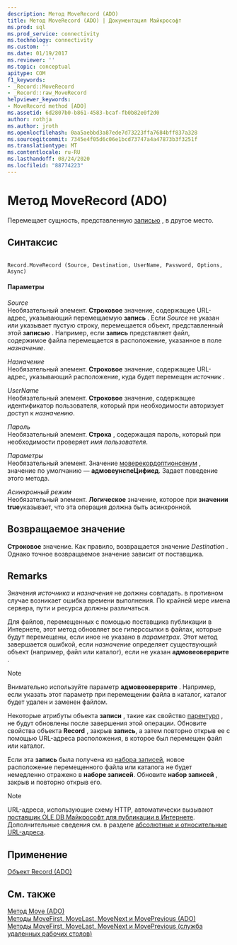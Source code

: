 ```yaml
---
description: Метод MoveRecord (ADO)
title: Метод MoveRecord (ADO) | Документация Майкрософт
ms.prod: sql
ms.prod_service: connectivity
ms.technology: connectivity
ms.custom: ''
ms.date: 01/19/2017
ms.reviewer: ''
ms.topic: conceptual
apitype: COM
f1_keywords:
- _Record::MoveRecord
- _Record::raw_MoveRecord
helpviewer_keywords:
- MoveRecord method [ADO]
ms.assetid: 6d2807b0-b861-4583-bcaf-fb0b82e0f2d0
author: rothja
ms.author: jroth
ms.openlocfilehash: 0aa5aebbd3a87ede7d73223ffa7684bff837a328
ms.sourcegitcommit: 7345e4f05d6c06e1bcd73747a4a47873b3f3251f
ms.translationtype: MT
ms.contentlocale: ru-RU
ms.lasthandoff: 08/24/2020
ms.locfileid: "88774223"
---
```

# <a name="moverecord-method-ado"></a>Метод MoveRecord (ADO)
Перемещает сущность, представленную [записью](./record-object-ado.md) , в другое место.  
  
## <a name="syntax"></a>Синтаксис  
  
```  
  
Record.MoveRecord (Source, Destination, UserName, Password, Options, Async)  
```  
  
#### <a name="parameters"></a>Параметры  
 *Source*  
 Необязательный элемент. **Строковое** значение, содержащее URL-адрес, указывающий перемещаемую **запись** . Если *Source* не указан или указывает пустую строку, перемещается объект, представленный этой **записью** . Например, если **запись** представляет файл, содержимое файла перемещается в расположение, указанное в поле *назначение*.  
  
 *Назначение*  
 Необязательный элемент. **Строковое** значение, содержащее URL-адрес, указывающий расположение, куда будет перемещен *источник* .  
  
 *UserName*  
 Необязательный элемент. **Строковое** значение, содержащее идентификатор пользователя, который при необходимости авторизует доступ к *назначению*.  
  
 *Пароль*  
 Необязательный элемент. **Строка** , содержащая пароль, который при необходимости проверяет *имя пользователя*.  
  
 *Параметры*  
 Необязательный элемент. Значение [моверекордоптионсенум](./moverecordoptionsenum.md) , значение по умолчанию — **адмовеунспеЦифиед**. Задает поведение этого метода.  
  
 *Асинхронный режим*  
 Необязательный элемент. **Логическое** значение, которое при **значении true**указывает, что эта операция должна быть асинхронной.  
  
## <a name="return-value"></a>Возвращаемое значение  
 **Строковое** значение. Как правило, возвращается значение *Destination* . Однако точное возвращаемое значение зависит от поставщика.  
  
## <a name="remarks"></a>Remarks  
 Значения *источника* и *назначения* не должны совпадать. в противном случае возникает ошибка времени выполнения. По крайней мере имена сервера, пути и ресурса должны различаться.  
  
 Для файлов, перемещенных с помощью поставщика публикации в Интернете, этот метод обновляет все гиперссылки в файлах, которые будут перемещены, если иное не указано в *параметрах*. Этот метод завершается ошибкой, если *назначение* определяет существующий объект (например, файл или каталог), если не указан **адмовеоверврите** .  
  
> [!NOTE]
>  Внимательно используйте параметр **адмовеоверврите** . Например, если указать этот параметр при перемещении файла в каталог, каталог будет удален и заменен файлом.  
  
 Некоторые атрибуты объекта **записи** , такие как свойство [парентурл](./parenturl-property-ado.md) , не будут обновлены после завершения этой операции. Обновите свойства объекта **Record** , закрыв **запись**, а затем повторно открыв ее с помощью URL-адреса расположения, в которое был перемещен файл или каталог.  
  
 Если эта **запись** была получена из [набора записей](./recordset-object-ado.md), новое расположение перемещенного файла или каталога не будет немедленно отражено в **наборе записей**. Обновите **набор записей** , закрыв и повторно открыв его.  
  
> [!NOTE]
>  URL-адреса, использующие схему HTTP, автоматически вызывают [поставщик OLE DB Майкрософт для публикации в Интернете](../../guide/appendixes/microsoft-ole-db-provider-for-internet-publishing.md). Дополнительные сведения см. в разделе [абсолютные и относительные URL-адреса](../../guide/data/absolute-and-relative-urls.md).  
  
## <a name="applies-to"></a>Применение  
 [Объект Record (ADO)](./record-object-ado.md)  
  
## <a name="see-also"></a>См. также  
 [Метод Move (ADO)](./move-method-ado.md)   
 [Методы MoveFirst, MoveLast, MoveNext и MovePrevious (ADO)](./movefirst-movelast-movenext-and-moveprevious-methods-ado.md)   
 [Методы MoveFirst, MoveLast, MoveNext и MovePrevious (служба удаленных рабочих столов)](../rds-api/movefirst-movelast-movenext-and-moveprevious-methods-rds.md)